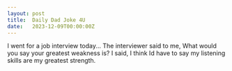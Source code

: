 ```yaml
---
layout: post
title:  Daily Dad Joke 4U
date:   2023-12-09T00:00:00Z
---
```

I went for a job interview today... The interviewer said to me, What would you say your greatest weakness is? I said, I think Id have to say my listening skills are my greatest strength.
